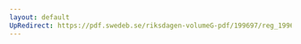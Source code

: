 ```yaml
---
layout: default
UpRedirect: https://pdf.swedeb.se/riksdagen-volumeG-pdf/199697/reg_199697/reg_199697_0225.pdf
---
```

